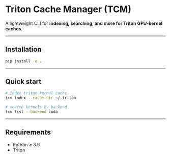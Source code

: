 # Triton Cache Manager (TCM)

A lightweight CLI for **indexing, searching, and more for Triton GPU-kernel caches**.

---

## Installation

```bash
pip install -e .
```

---

## Quick start

```bash
# Index triton kernel cache
tcm index --cache-dir ~/.triton

# search kernels by backend
tcm list --backend cuda

```
---

## Requirements

* Python ≥ 3.9
* Triton
